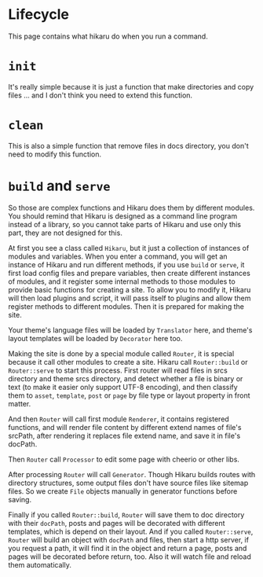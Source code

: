 Lifecycle
=========

This page contains what hikaru do when you run a command.

# `init`

It's really simple because it is just a function that make directories and copy files ... and I don't think you need to extend this function.

# `clean`

This is also a simple function that remove files in docs directory, you don't need to modify this function.

# `build` and `serve`

So those are complex functions and Hikaru does them by different modules. You should remind that Hikaru is designed as a command line program instead of a library, so you cannot take parts of Hikaru and use only this part, they are not designed for this.

At first you see a class called `Hikaru`, but it just a collection of instances of modules and variables. When you enter a command, you will get an instance of Hikaru and run different methods, if you use `build` or `serve`, it first load config files and prepare variables, then create different instances of modules, and it register some internal methods to those modules to provide basic functions for creating a site. To allow you to modify it, Hikaru will then load plugins and script, it will pass itself to plugins and allow them register methods to different modules. Then it is prepared for making the site.

Your theme's language files will be loaded by `Translator` here, and theme's layout templates will be loaded by `Decorator` here too.

Making the site is done by a special module called `Router`, it is special because it call other modules to create a site. Hikaru call `Router::build` or `Router::serve` to start this process. First router will read files in srcs directory and theme srcs directory, and detect whether a file is binary or text (to make it easier only support UTF-8 encoding), and then classify them to `asset`, `template`, `post` or `page` by file type or layout property in front matter.

And then `Router` will call first module `Renderer`, it contains registered functions, and will render file content by different extend names of file's srcPath, after rendering it replaces file extend name, and save it in file's docPath.

Then `Router` call `Processor` to edit some page with cheerio or other libs.

After processing `Router` will call `Generator`. Though Hikaru builds routes with directory structures, some output files don't have source files like sitemap files. So we create `File` objects manually in generator functions before saving.

Finally if you called `Router::build`, `Router` will save them to doc directory with their `docPath`, posts and pages will be decorated with different templates, which is depend on their layout. And if you called `Router::serve`, `Router` will build an object with `docPath` and files, then start a http server, if you request a path, it will find it in the object and return a page, posts and pages will be decorated before return, too. Also it will watch file and reload them automatically.
